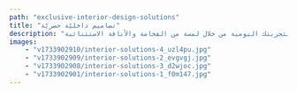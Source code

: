 ```yaml
---
path: "exclusive-interior-design-solutions"
title: "تصاميم داخليّة حصريّة"
description: "نُقدّم في قسم التصميم الداخلي حلولًا حصرية تُحوّل المساحات السكنية إلى بيئات معيشية فريدة تُعبّر عن شخصيتك وذوقك الرفيع. من خلال خبرة فريقنا المُتخصّص واهتمامهم بأدق التفاصيل، نُصمّم مساحات عملية وجمالية تُحاكي تطلعاتك وتُرتقي بتجربتك اليومية من خلال لمسة من الفخامة والأناقة الاستثنائية."
images:
    - "v1733902910/interior-solutions-4_uzl4pu.jpg"
    - "v1733902909/interior-solutions-2_evgvgj.jpg"
    - "v1733902908/interior-solutions-3_d2wjoc.jpg"
    - "v1733902901/interior-solutions-1_f0m147.jpg"
---
```

